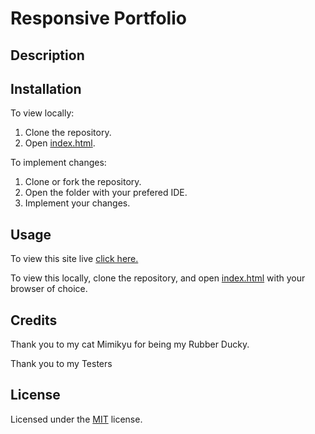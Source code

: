 # Responsive Portfolio

## Description 


## Installation

To view locally:
1. Clone the repository.
2. Open [index.html](index.html).

To implement changes:
1. Clone or fork the repository.
2. Open the folder with your prefered IDE.
3. Implement your changes.


## Usage 

To view this site live [click here.](https://shelb-doc.github.io/responsive-portfolio/)

To view this locally, clone the repository, and open [index.html](index.html) with your browser of choice.


## Credits

Thank you to my cat Mimikyu for being my Rubber Ducky.

Thank you to my Testers


## License

Licensed under the [MIT](LICENSE.txt) license.